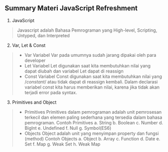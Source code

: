 ## Summary Materi JavaScript Refreshment

1. JavaScript
> Javascript adalah Bahasa Pemrograman yang High-level, Scripting, Untyped, dan 
 Interpreted

2. Var, Let & Const
> - Var
  Variabel Var pada umumnya sudah jarang dipakai oleh para developer
> - Let
  Variabel Let digunakan saat kita membutuhkan nilai yang dapat diubah dan variabel Let
  dapat di reassign
> - Const
  Variabel Const digunakan saat kita membutuhkan nilai yang /*constant*/ atau tidak dapat di reassign kembali. Dalam declarasi variabel const kita harus memberikan nilai, karena jika tidak akan terjadi error pada syntax.

3. Primitives and Object
> - Primitives
Primitives dalam pemrograman adalah unit pemrosesan terkecil dan elemen paling sederhana yang tersedia dalam bahasa pemrograman. 
> Contoh Primitives
  a. String
  b. Boolean
  c. Number
  d. BigInt
  e. Undefined
  f. Null
  g. Symbol(ES6)
> - Objects
Object adalah unit yang menyimpan property dan fungsi (method)
> Contoh Objects
 a. Object
 b. Array
 c. Function
 d. Date
 e. Set
 f. Map
 g. Weak Set
 h. Weak Map
